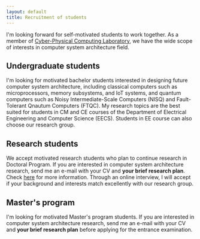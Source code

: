```yaml
---
layout: default
title: Recruitment of students
---
```


I'm looking forward for self-motivated students to work together.
As a member of [Cyber-Physical Computing Laboratory](https://cpc.ait.kyushu-u.ac.jp/), we have the wide scope of interests in computer system architecture field.

## Undergraduate students

I'm looking for motivated bachelor students interested in designing future computer system architecture, including classical computers such as microprocessors, memory subsystems, and IoT systems, and quantum computers such as Noisy Intermediate-Scale Computers (NISQ) and Fault-Tolerant Qnautum Computers (FTQC). My research topics are the best suited for students in CM and CE courses of the Department of Electrical Engineering and Computer Science (EECS). Students in EE course can also choose our research group.

## Research students

We accept motivated research students who plan to continue research in Doctoral Program.
If you are interested in computer system architecture research, send me an e-mail with your CV and __your brief research plan__.
Check [here](https://www.isee.kyushu-u.ac.jp/e/research_student.html) for more information.
Through an online interview, I will accept if your background and interests match excellently with our research group.

## Master's program

I'm looking for motivated Master's program students.
If you are interested in computer system architecture research, send me an e-mail with your CV and __your brief research plan__ before applying for the entrance examination.

<!--
## Doctoral Program
-->

